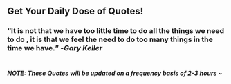 ## Get Your Daily Dose of Quotes!
### <q>It is not that we have too little time to do all the things we need to do , it is that we feel the need to do too many things in the time we have.</q> -<em>Gary Keller</em> <br><br>
##### NOTE: These Quotes will be updated on a frequency basis of 2-3 hours ~
